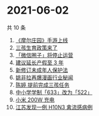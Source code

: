 # 2021-06-02

共 10 条

<!-- BEGIN -->
<!-- 最后更新时间 Wed Jun 02 2021 06:06:21 GMT+0800 (China Standard Time) -->

1. [《摩尔庄园》手游上线](https://www.zhihu.com/search?q=摩尔庄园)
2. [三孩生育政策来了](https://www.zhihu.com/search?q=三孩政策)
3. [「微信圈子」将停止运营](https://www.zhihu.com/search?q=微信圈子)
4. [建议延长产假至 3 年](https://www.zhihu.com/search?q=延长产假)
5. [新修订未成年人保护法](https://www.zhihu.com/search?q=未成年人保护法)
6. [姚非拉再爆漫画行业秘闻](https://www.zhihu.com/search?q=姚非拉)
7. [陈婷 提前完成三孩任务](https://www.zhihu.com/search?q=张艺谋太太)
8. [中小学学制「633」改为「522」](https://www.zhihu.com/search?q=中小学)
9. [小米 200W 充电](https://www.zhihu.com/search?q=小米电池)
10. [江苏发现一例 H10N3 禽流感病例](https://www.zhihu.com/search?q=江苏禽流感)

<!-- END -->
